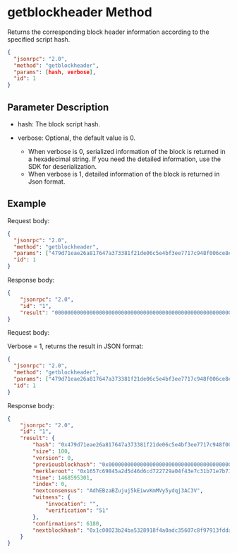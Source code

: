 ﻿# getblockheader Method

Returns the corresponding block header information according to the specified script hash.

```json
{
  "jsonrpc": "2.0",
  "method": "getblockheader",
  "params": [hash, verbose],
  "id": 1
}
```

## Parameter Description

* hash: The block script hash.

* verbose: Optional, the default value is 0. 
  * When verbose is 0, serialized information of the block is returned in a hexadecimal string. If you need the detailed information, use the SDK for deserialization. 
  * When verbose is 1, detailed information of the block is returned in Json format. 

## Example

Request body:

```json
{
  "jsonrpc": "2.0",
  "method": "getblockheader",
  "params": ["479d71eae26a817647a373381f21de06c5e4bf3ee7717c948f006ce8e25441be"],
  "id": 1
}
```

Response body:

```json
{
    "jsonrpc": "2.0", 
    "id": "1", 
    "result": "0000000000000000000000000000000000000000000000000000000000000000000000008e29af06ec157a3d85717b1eb7317c3ef4049a7222d76c6dd4d5a24598c6571665fc885700000000f071d5fc6d2e2978a45842f05b1ac970e87d197700015100"
}
```

Request body:

Verbose = 1, returns the result in JSON format:

```json
{
  "jsonrpc": "2.0",
  "method": "getblockheader",
  "params": ["479d71eae26a817647a373381f21de06c5e4bf3ee7717c948f006ce8e25441be", 1],
  "id": 1
}
```

Response body:

```json
{
    "jsonrpc": "2.0", 
    "id": "1", 
    "result": {
        "hash": "0x479d71eae26a817647a373381f21de06c5e4bf3ee7717c948f006ce8e25441be", 
        "size": 100, 
        "version": 0, 
        "previousblockhash": "0x0000000000000000000000000000000000000000000000000000000000000000", 
        "merkleroot": "0x1657c69845a2d5d46d6cd722729a04f43e7c31b71e7b71853d7a15ec06af298e", 
        "time": 1468595301, 
        "index": 0, 
        "nextconsensus": "AdhEBzaBZujuj5kEiwvKmMVy5ydqj3AC3V", 
        "witness": {
            "invocation": "", 
            "verification": "51"
        }, 
        "confirmations": 6180, 
        "nextblockhash": "0x1c00023b24ba5328918f4a0adc35607c8f97913fdda88b4eb4c571e7bc613bf4"
    }
}
```